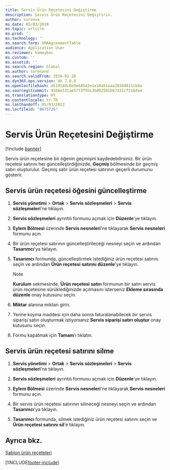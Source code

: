 ```yaml
---
title: Servis Ürün Reçetesini Değiştirme
description: Servis Ürün Reçetesini Değiştirin.
author: sorenva
ms.date: 05/03/2018
ms.topic: article
ms.prod: ''
ms.technology: ''
ms.search.form: SMAAgreementTable
audience: Application User
ms.reviewer: kamaybac
ms.custom: ''
ms.assetid: ''
ms.search.region: Global
ms.author: sorenand
ms.search.validFrom: 2016-02-28
ms.dyn365.ops.version: AX 7.0.0
ms.openlocfilehash: d519240c0e9e68542e1e10a51eaa2050d011cb4a
ms.sourcegitcommit: 9166e531ae5773f5bc3bd02501b67331cf216da4
ms.translationtype: HT
ms.contentlocale: tr-TR
ms.lasthandoff: 05/03/2022
ms.locfileid: "8675725"
---
```

# <a name="modify-a-service-bom"></a>Servis Ürün Reçetesini Değiştirme 

[!include [banner](../includes/banner.md)]


Servis ürün reçetesine bir öğenin geçmişini kaydedebilirsiniz. Bir ürün reçetesi satırını her güncelleştirdiğinizde, **Geçmiş** bölmesinde bir geçmiş satırı oluşturulur. Geçmiş satır ürün reçetesi satırının geçerli durumunu gösterir.

## <a name="update-a-service-bom-element"></a>Servis ürün reçetesi öğesini güncelleştirme

1.  **Servis yönetimi** \> **Ortak** \> **Servis sözleşmeleri** \> **Servis sözleşmeleri**'ne tıklayın.

2.  **Servis sözleşmeleri** ayrıntılı formunu açmak için **Düzenle**'ye tıklayın.

3.  **Eylem Bölmesi** üzerinde **Servis nesneleri**'ne tıklayarak **Servis nesneleri** formunu açın.

4.  Bir ürün reçetesi satırının güncelleştirileceği nesneyi seçin ve ardından **Tasarımcı**'ya tıklayın.

5.  **Tasarımcı** formunda, güncelleştirmek istediğiniz ürün reçetesi satırını seçin ve ardından **Ürün reçetesi satırını düzenle**'ye tıklayın.
    
    > [!NOTE]
    > <P><STRONG>Kurulum</STRONG> sekmesinde, <STRONG>Ürün reçetesi satırı</STRONG> formunun bir satırı servis ürün reçetesine sürüklediğinizde açılmasını isterseniz <STRONG>Ekleme sırasında düzenle</STRONG> onay kutusunu seçin.</P>

6.  **Miktar** alanına miktarı girin.

7.  Yerine koyma maddesi için daha sonra faturalanabilecek bir servis siparişi satırı oluşturmak istiyorsanız **Servis siparişi satırı oluştur** onay kutusunu seçin.

8.  Formu kapatmak için **Tamam**'ı tıklatın.

## <a name="delete-a-service-bom-line"></a>Servis ürün reçetesi satırını silme

1.  **Servis yönetimi** \> **Ortak** \> **Servis sözleşmeleri** \> **Servis sözleşmeleri**'ne tıklayın.

2.  **Servis sözleşmeleri** ayrıntılı formunu açmak için **Düzenle**'ye tıklayın.

3.  **Eylem Bölmesi** üzerinde **Servis nesneleri**'ne tıklayarak **Servis nesneleri** formunu açın.

4.  Bir servis ürün reçetesi satırının silineceği nesneyi seçin ve ardından **Tasarımcı**'ya tıklayın.

5.  **Tasarımcı** formunda, silmek istediğiniz ürün reçetesi satırını seçin ve **Ürün reçetesi satırını sil**'e tıklayın.

## <a name="see-also"></a>Ayrıca bkz.

[Şablon ürün reçeteleri](template-boms.md)

  




[!INCLUDE[footer-include](../../includes/footer-banner.md)]